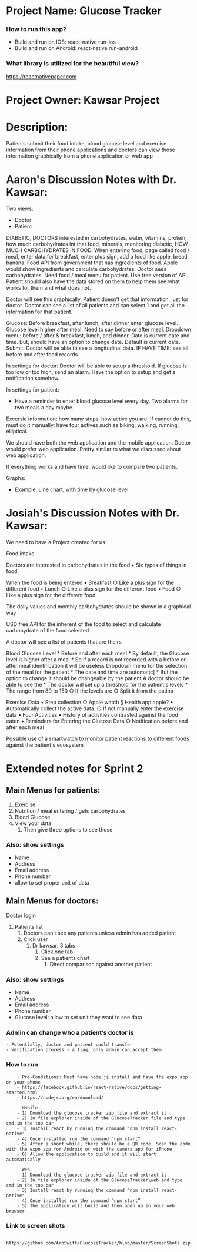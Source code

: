 # Project Name: Glucose Tracker
### How to run this app?
- Build and run on IOS: react-native run-ios
- Build and run on Android: react-native run-android

### What library is utilized for the beautiful view?
https://reactnativepaper.com

# Project Owner: Kawsar Project
# Description:  
Patients submit their food intake, blood glucose level and exercise information from their phone applications and doctors can view those information graphically from a phone application or web app


# Aaron's Discussion Notes with Dr. Kawsar:
Two views:
- Doctor
- Patient

DIABETIC, DOCTORS interested in carbohydrates, water, vitamins, protein, how much carbohydrates int that food, minerals, monitoring diabetic, HOW MUCH CARBOHYDRATES IN FOOD. When entering food, page called food / meal, enter data for breakfast, enter plus sign, add a food like apple, bread, banana. Food API from government that has ingredients of food. Apple would show ingredients and calculate carbohydrates. Doctor sees carbohydrates. Need food / meal menu for patient. Use free version of API. Patient should also have the data stored on them to help them see what works for them and what does not.

Doctor will see this graphically. Patient doesn’t get that information, just for doctor. Doctor can see a list of all patients and can select 1 and get all the information for that patient.

Glucose:
Before breakfast, after lunch, after dinner enter glucose level. Glucose level higher after meal. Need to say before or after meal. Dropdown menu: before / after & breakfast, lunch, and dinner. Date is current date and time. But, should have an option to change date. Default is current date. Submit. Doctor will be able to see a longitudinal data. IF HAVE TIME: see all before and after food records.

In settings for doctor:
Doctor will be able to setup a threshold. If glucose is too low or too high, send an alarm. Have the option to setup and get a notification somehow.

In settings for patient:
- Have a reminder to enter blood glucose level every day. Two alarms for two meals a day maybe.

Excersie information: how many steps, how active you are. If cannot do this, must do it manually: have four actives such as biking, walking, running, elliptical.

We should have both the web application and the mobile application. Doctor would prefer web application. Pretty similar to what we discussed about web application.

If everything works and have time: would like to compare two patients.

Graphs:
- Example: Line chart, with time by glucose level



# Josiah's Discussion Notes with Dr. Kawsar:
We need to have a Project created for us.

Food intake

Doctors are interested in carbohydrates in the food
	• Six types of things in food

When the food is being entered
	• Breakfast
		○ Like a plus sign for the different food
	• Lunch
		○ Like a plus sign for the different food
	• Food
		○ Like a plus sign for the different food

The daily values and monthly carbohydrates should be shown in a graphical way

USD free API for the inherent of the food to select and calculate carbohydrate of the food selected

A doctor will see a list of patients that are theirs

Blood Glucose Level
	* Before and after each meal
	* By default, the Glucose level is higher after a meal
	* So if a record is not recorded with a before or after meal identification it will be useless
Dropdown menu for the selection of the meal for the patient
	* The date and time are automatic]
	* But the option to change it should be changeable by the patient
A doctor should be able to see the
	* The doctor will set up a threshold for the patient's levels
	* The range from 80 to 150
		○ If the levels are
		○ Split it from the patina

Exercise Data
	• Step collection
		○ Apple watch
			§ Health app apple?
	• Automatically collect the active data.
		○ If not manually enter the exercise data
	• Four Activities
	• History of activities contrasted against the food eaten
	• Reminders for Entering the Glucose Data
		○ Notification before and after each meal

Possible use of a smartwatch to monitor patient reactions to different foods against the patient's ecosystem


# Extended notes for Sprint 2

## Main Menus for patients:
1. Exercise
2. Nutrition / meal entering / gets carbohydrates
3. Blood Glucose
4. View your data
    1. Then give three options to see those
### Also: show settings
- Name
- Address
- Email address
- Phone number
- allow to set proper unit of data


## Main Menus for doctors:
Doctor login

1. Patients list
    1. Doctors can’t see any patients unless admin has added patient
    2. Click user
        1. Dr kawsar: 3 tabs
            1. Click one tab
            2. See a patients chart
                1. Direct comparison against another patient

### Also: show settings
- Name
- Address
- Email address
- Phone number
- Glucose level: allow to set unit they want to see data


### Admin can change who a patient’s doctor is
    - Potentially, doctor and patient could transfer
    - Verification process - a flag, only admin can accept them

### How to run
		- Pre-Conditions: Must have node.js install and have the expo app on your phone
		- https://facebook.github.io/react-native/docs/getting-started.html
		- https://nodejs.org/en/download/

		- Mobile
		- 1) Download the glucose tracker zip file and extract it
		- 2) In file explorer inside of the GlucoseTracker file and type cmd in the top bar
		- 3) Install react by running the command “npm install react-native"
		- 4) Once installed run the command “npm start”
		- 5) After a short while, there should be a QR code. Scan the code with the expo app for Android or with the camera app for iPhone
		- 6) Allow the application to build and it will start automatically

		- Web
		- 1) Download the glucose tracker zip file and extract it
		- 2) In file explorer inside of the GlucoseTracker\web and type cmd in the top bar
		- 3) Install react by running the command “npm install react-native"
		- 4) Once installed run the command “npm start”
		- 5) The application will build and then open up in your web browser

### Link to screen shots
		- https://github.com/AroSwift/GlucoseTracker/blob/master/ScreenShots.zip
